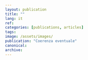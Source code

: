 ```yaml
---
layout: publication
title: ""
lang: it
ref: 
categories: [publications, articles]
tags:
image: /assets/images/
publication: "Coerenza eventuale"
canonical:
archive:
---
```

